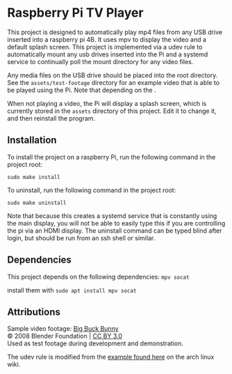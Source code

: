 # Raspberry Pi TV Player

This project is designed to automatically play mp4 files from any USB drive inserted into a raspberry pi 4B. It uses mpv to display the video and a default splash screen. This project is implemented via a udev rule to automatically mount any usb drives inserted into the Pi and a systemd service to continually poll the mount directory for any video files.

Any media files on the USB drive should be placed into the root directory. See the `assets/test-footage` directory for an example video that is able to be played using the Pi. Note that depending on the .

When not playing a video, the Pi will display a splash screen, which is currently stored in the `assets` directory of this project. Edit it to change it, and then reinstall the program.

## Installation

To install the project on a raspberry Pi, run the following command in the project root:

```shell
sudo make install
```

To uninstall, run the following command in the project root:

```shell
sudo make uninstall
```

Note that because this creates a systemd service that is constantly using the main display, you will not be able to easily type this if you are controlling the pi via an HDMI display. The uninstall command can be typed blind after login, but should be run from an ssh shell or similar.

## Dependencies

This project depends on the following dependencies: `mpv socat`

install them with `sudo apt install mpv socat`

## Attributions

Sample video footage: [Big Buck Bunny](https://peach.blender.org/)  
© 2008 Blender Foundation | [CC BY 3.0](https://creativecommons.org/licenses/by/3.0/)  
Used as test footage during development and demonstration.

The udev rule is modified from the [example found here](https://wiki.archlinux.org/title/Udev#Mounting_drives_in_rules) on the arch linux wiki.
